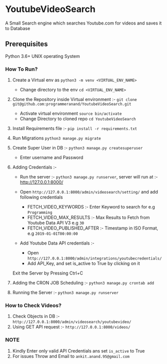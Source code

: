 # YoutubeVideoSearch
A Small Search engine which searches Youtube.com for videos and saves it to Database

## Prerequisites
Python 3.6+
UNIX operating System
    
### How To Run?
1. Create a Virtual env as `python3 -m venv <VIRTUAL_ENV_NAME>`
    - Change directory to the env `cd <VIRTUAL_ENV_NAME>`
2. Clone the Repository inside Virtual environment :-  `git clone git@github.com:programmeranand/YoutubeVideoSearch.git`
    - Activate virtual environment `source bin/activate`
    - Change Directory to cloned repo `cd YoutubeVideoSearch`
     
3. Install Requirements file  :- `pip install -r requirements.txt`
4. Run Migrations `python3 manage.py migrate`
5. Create Super User in DB :- `python3 manage.py createsuperuser`
    - Enter username and Password
6. Adding Credentials :-
    - Run the server :- `python3 manage.py runserver`, server will run at :-  http://127.0.0.1:8000/
    - Open `http://127.0.0.1:8000/admin/videosearch/setting/` and add following credentials
        * FETCH_VIDEO_KEYWORDS :- Enter Keyword to search for e.g `Programming`
        * FETCH_VIDEO_MAX_RESULTS :- Max Results to Fetch from Youtube Data API V3 e.g `30`
        * FETCH_VIDEO_PUBLISHED_AFTER :- Timestamp in ISO Format, e.g `2019-01-01T00:00:00`
        
    - Add Youtube Data API credentials :- 
        * Open `http://127.0.0.1:8000/admin/integrations/youtubecredentials/`
        * Add API_Key, and set is_active to True by clicking on it
     
    Exit the Server by Pressing Ctrl+C
           
7. Adding the CRON JOB Scheduling :- `python3 manage.py crontab add`
8. Running the Server :- `python3 manage.py runserver`
        
### How to Check Videos?
1. Check Objects in DB :- `http://127.0.0.1:8000/admin/videosearch/youtubevideo/`
2. Using GET API request :- `http://127.0.0.1:8000/videos/`
    
### NOTE 
1. Kindly Enter only valid API Credentials ans set `is_active` to True
2. For issues Throw and Email to `ankit.anand.95@gmail.com`